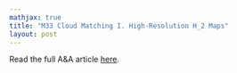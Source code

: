 ```yaml
---
mathjax: true
title: "M33 Cloud Matching I. High-Resolution H_2 Maps"
layout: post
---
```


Read the full A&A article [here](https://doi.org/10.1051/0004-6361/202349027).
